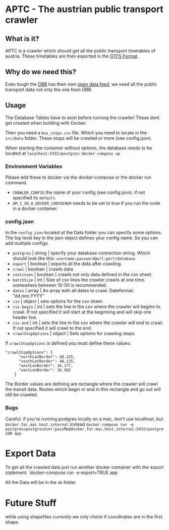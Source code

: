 # APTC - The austrian public transport crawler

## What is it?
APTC is a crawler which should get all the public transport timetables of austria. 
These timetables are then exported in the [GTFS Format](https://developers.google.com/transit/gtfs).

## Why do we need this?
Even tough the [ÖBB](https://www.oebb.at) has their own [open data feed](https://data.oebb.at), we need all the public transport data not only the one from ÖBB. 

## Usage
The Database Tables have to exist before running the crawler! These dont get created when building with Docker.

Then you need a `bus_stops.csv` file. Which you need to locate in the `src/Data` folder. These stops will be crawled or more (see config.json).

When starting the container without options, the database needs to be located at `localhost:5432/postgres`:
`docker-compose up
`

### Environment Variables
Please add these to docker via the docker-compose or the docker run command.

- `CRAWLER_CONFIG` the name of your config (see config.json). if not specified its `default`.
- `AM_I_IN_A_DOCKER_CONTAINER` needs to be set to true if you run the code in a docker container.

### config.json
In the `config.json` located at the Data folder you can specify some options.
The top level key in the json object defines your config name. So you can add multiple configs.

- `postgres` | string | specify your database connection string. Which should look like this: `username:password@url:port/database` 
- `export` | boolean | exports all the data after crawling. 
- `crawl` | boolean | crawls data.
- `continues` | boolean | crawls not only data defined in the csv sheet. 
- `batchSize` | int | Size of csv lines the crawler crawls at one time. somewhere between 10-50 is recommended.
- `dates` | array | An array with all dates to crawl. Dateformat: "dd.mm.YYYY"
- `csv` | object | sets options for the csv sheet.
- `csv.begin` | int | sets the line in the csv where the crawler will beginn to crawl. If not specified it will start at the beginning and will skip one header line. 
- `csv.end` | int | sets the line in the csv where the crawler will end to crawl. If not specified it will crawl to the end.
- `crawlStopOptions` | object | Sets options for crawling stops.

If `crawlStopOptions` is defined you must define these values:
```
"crawlStopOptions": {
      "northLatBorder": 48.325,
      "southLatBorder": 48.115,
      "westLonBorder": 16.177,
      "eastLonBorder": 16.582
    }
```  
The Border values are defining are rectangle where the crawler will crawl the transit data. Routes which begin or end in this rectangle and go out will still be crawled.


### Bugs
Careful: if you're running postgres locally on a mac, don't use localhost, but `docker.for.mac.host.internal` instead
`docker-compose run -e postgres=postgresUser:passMe@docker.for.mac.host.internal:5432/postgresDB app`


# Export Data
To get all the crawled data just run another docker container with the export statement:
`docker-compose run -e export=TRUE app

All the Data will be in the `db` folder.


# Future Stuff

while using shapefiles currently we only check if coordinates are in the first shape.